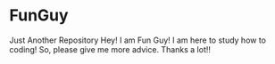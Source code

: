 # FunGuy
Just Another Repository
Hey! I am Fun Guy!
I am here to study how to coding!
So, please give me more advice.
Thanks a lot!!
